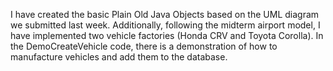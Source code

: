 I have created the basic Plain Old Java Objects based on the UML diagram we submitted last week. Additionally, following the midterm airport model, I have implemented two vehicle factories (Honda CRV and Toyota Corolla). In the DemoCreateVehicle code, there is a demonstration of how to manufacture vehicles and add them to the database.
